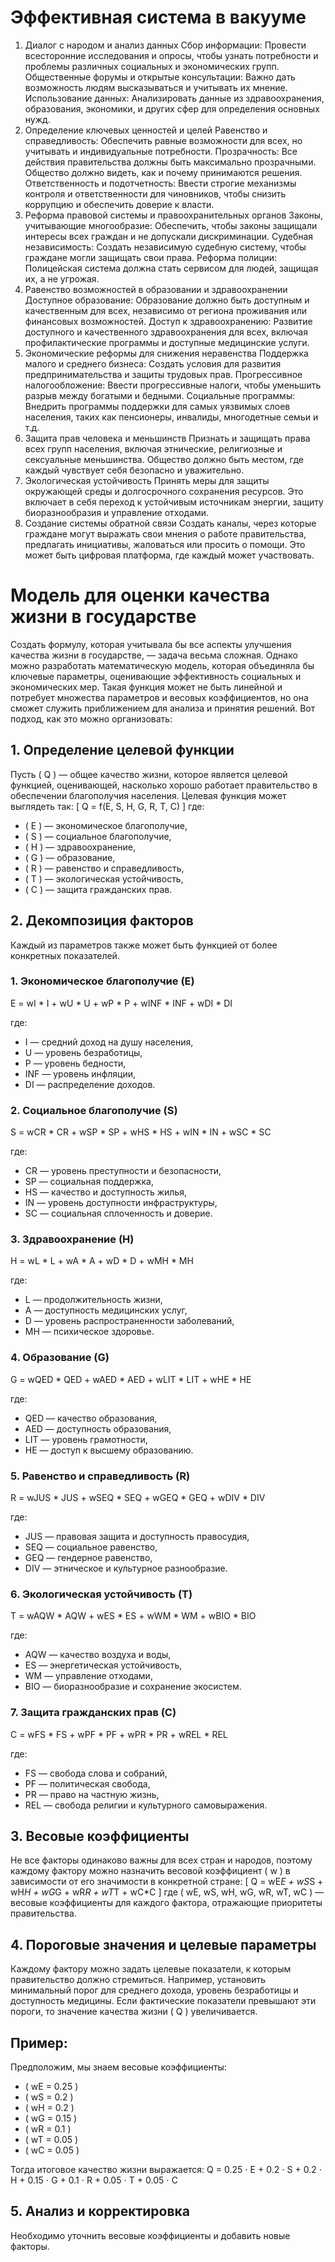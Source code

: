 # Эффективная система в вакууме
1. Диалог с народом и анализ данных
Сбор информации: Провести всесторонние исследования и опросы, чтобы узнать потребности и проблемы различных социальных и экономических групп.
Общественные форумы и открытые консультации: Важно дать возможность людям высказываться и учитывать их мнение.
Использование данных: Анализировать данные из здравоохранения, образования, экономики, и других сфер для определения основных нужд.
2. Определение ключевых ценностей и целей
Равенство и справедливость: Обеспечить равные возможности для всех, но учитывать и индивидуальные потребности.
Прозрачность: Все действия правительства должны быть максимально прозрачными. Общество должно видеть, как и почему принимаются решения.
Ответственность и подотчетность: Ввести строгие механизмы контроля и ответственности для чиновников, чтобы снизить коррупцию и обеспечить доверие к власти.
3. Реформа правовой системы и правоохранительных органов
Законы, учитывающие многообразие: Обеспечить, чтобы законы защищали интересы всех граждан и не допускали дискриминации.
Судебная независимость: Создать независимую судебную систему, чтобы граждане могли защищать свои права.
Реформа полиции: Полицейская система должна стать сервисом для людей, защищая их, а не угрожая.
4. Равенство возможностей в образовании и здравоохранении
Доступное образование: Образование должно быть доступным и качественным для всех, независимо от региона проживания или финансовых возможностей.
Доступ к здравоохранению: Развитие доступного и качественного здравоохранения для всех, включая профилактические программы и доступные медицинские услуги.
5. Экономические реформы для снижения неравенства
Поддержка малого и среднего бизнеса: Создать условия для развития предпринимательства и защиты трудовых прав.
Прогрессивное налогообложение: Ввести прогрессивные налоги, чтобы уменьшить разрыв между богатыми и бедными.
Социальные программы: Внедрить программы поддержки для самых уязвимых слоев населения, таких как пенсионеры, инвалиды, многодетные семьи и т.д.
6. Защита прав человека и меньшинств
Признать и защищать права всех групп населения, включая этнические, религиозные и сексуальные меньшинства. Общество должно быть местом, где каждый чувствует себя безопасно и уважительно.
7. Экологическая устойчивость
Принять меры для защиты окружающей среды и долгосрочного сохранения ресурсов. Это включает в себя переход к устойчивым источникам энергии, защиту биоразнообразия и управление отходами.
8. Создание системы обратной связи
Создать каналы, через которые граждане могут выражать свои мнения о работе правительства, предлагать инициативы, жаловаться или просить о помощи. Это может быть цифровая платформа, где каждый может участвовать.


# Модель для оценки качества жизни в государстве

Создать формулу, которая учитывала бы все аспекты улучшения качества жизни в государстве, — задача весьма сложная. Однако можно разработать математическую модель, которая объединяла бы ключевые параметры, оценивающие эффективность социальных и экономических мер. Такая функция может не быть линейной и потребует множества параметров и весовых коэффициентов, но она сможет служить приближением для анализа и принятия решений. Вот подход, как это можно организовать:

## 1. Определение целевой функции
Пусть \( Q \) — общее качество жизни, которое является целевой функцией, оценивающей, насколько хорошо работает правительство в обеспечении благополучия населения. Целевая функция может выглядеть так:
\[
Q = f(E, S, H, G, R, T, C)
\]
где:
- \( E \) — экономическое благополучие,
- \( S \) — социальное благополучие,
- \( H \) — здравоохранение,
- \( G \) — образование,
- \( R \) — равенство и справедливость,
- \( T \) — экологическая устойчивость,
- \( C \) — защита гражданских прав.

## 2. Декомпозиция факторов
Каждый из параметров также может быть функцией от более конкретных показателей. 

### 1. Экономическое благополучие (E)
E = wI * I + wU * U + wP * P + wINF * INF + wDI * DI

где:
- I — средний доход на душу населения,
- U — уровень безработицы,
- P — уровень бедности,
- INF — уровень инфляции,
- DI — распределение доходов.

### 2. Социальное благополучие (S)
S = wCR * CR + wSP * SP + wHS * HS + wIN * IN + wSC * SC

где:
- CR — уровень преступности и безопасности,
- SP — социальная поддержка,
- HS — качество и доступность жилья,
- IN — уровень доступности инфраструктуры,
- SC — социальная сплоченность и доверие.

### 3. Здравоохранение (H)
H = wL * L + wA * A + wD * D + wMH * MH

где:
- L — продолжительность жизни,
- A — доступность медицинских услуг,
- D — уровень распространенности заболеваний,
- MH — психическое здоровье.

### 4. Образование (G)
G = wQED * QED + wAED * AED + wLIT * LIT + wHE * HE

где:
- QED — качество образования,
- AED — доступность образования,
- LIT — уровень грамотности,
- HE — доступ к высшему образованию.

### 5. Равенство и справедливость (R)
R = wJUS * JUS + wSEQ * SEQ + wGEQ * GEQ + wDIV * DIV

где:
- JUS — правовая защита и доступность правосудия,
- SEQ — социальное равенство,
- GEQ — гендерное равенство,
- DIV — этническое и культурное разнообразие.

### 6. Экологическая устойчивость (T)
T = wAQW * AQW + wES * ES + wWM * WM + wBIO * BIO

где:
- AQW — качество воздуха и воды,
- ES — энергетическая устойчивость,
- WM — управление отходами,
- BIO — биоразнообразие и сохранение экосистем.

### 7. Защита гражданских прав (C)
C = wFS * FS + wPF * PF + wPR * PR + wREL * REL

где:
- FS — свобода слова и собраний,
- PF — политическая свобода,
- PR — право на частную жизнь,
- REL — свобода религии и культурного самовыражения.

## 3. Весовые коэффициенты
Не все факторы одинаково важны для всех стран и народов, поэтому каждому фактору можно назначить весовой коэффициент \( w \) в зависимости от его значимости в конкретной стране:
\[
Q = wE*E + wS*S + wH*H + wG*G + wR*R + wT*T + wC*C
\]
где \( wE, wS, wH, wG, wR, wT, wC \) — весовые коэффициенты для каждого фактора, отражающие приоритеты правительства.

## 4. Пороговые значения и целевые параметры
Каждому фактору можно задать целевые показатели, к которым правительство должно стремиться. Например, установить минимальный порог для среднего дохода, уровень безработицы и доступность медицины. Если фактические показатели превышают эти пороги, то значение качества жизни \( Q \) увеличивается.

## Пример:
Предположим, мы знаем весовые коэффициенты:
- \( wE = 0.25 \)
- \( wS = 0.2 \)
- \( wH = 0.2 \)
- \( wG = 0.15 \)
- \( wR = 0.1 \)
- \( wT = 0.05 \)
- \( wC = 0.05 \)

Тогда итоговое качество жизни выражается:
Q = 0.25 ⋅ E + 0.2 ⋅ S + 0.2 ⋅ H + 0.15 ⋅ G + 0.1 ⋅ R + 0.05 ⋅ T + 0.05 ⋅ C

## 5. Анализ и корректировка
Необходимо уточнить весовые коэффициенты и добавить новые факторы.
